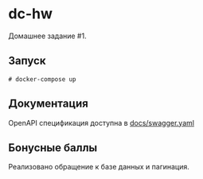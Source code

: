 # dc-hw
Домашнее задание #1.

## Запуск
`# docker-compose up`

## Документация
OpenAPI спецификация доступна в [docs/swagger.yaml](docs/swagger.yaml)

## Бонусные баллы
Реализовано обращение к базе данных и пагинация.
